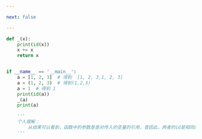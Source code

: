 ```yaml
---

next: false

---
```




<BlogInfo id="855"/>

```python
def _(x):
    print(id(x))
    x += x
    return x


if __name__ == '__main__':
    a = [1, 2, 3]  # 得到  [1, 2, 3,1, 2, 3]
    a = (1, 2, 3)  # 得到(1,2,3)
    a = 1  # 得到 1
    print(id(a))
    _(a)
    print(a)

    '''
    个人理解：
        从结果可以看到，函数中的参数是是对传入的变量的引用，音因此，两者的id是相同的
    '''



```



<ActionBox />
